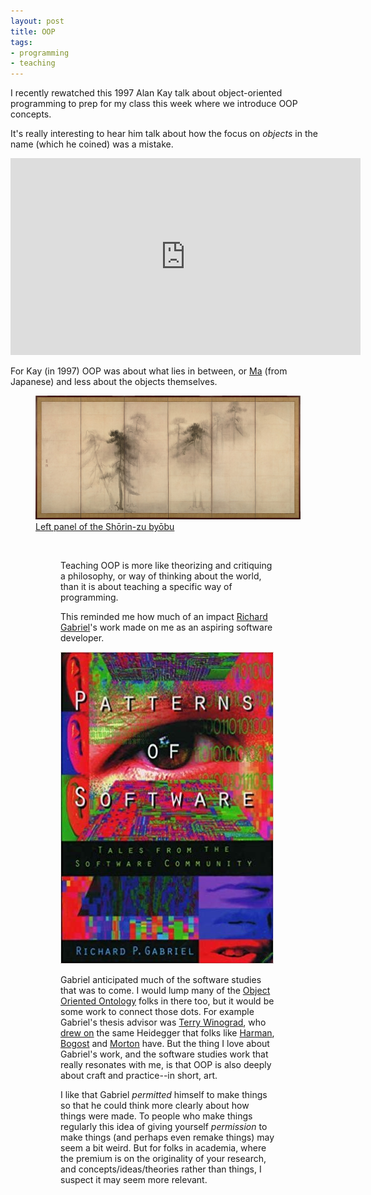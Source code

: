 ```yaml
---
layout: post
title: OOP
tags:
- programming
- teaching
---
```



I recently rewatched this 1997 Alan Kay talk about object-oriented programming
to prep for my class this week where we introduce OOP concepts.

It's really interesting to hear him talk about how the focus on *objects* in the name (which he coined) was a mistake.

<div style="text-align: center;">
<iframe width="560" height="315" src="https://www.youtube.com/embed/oKg1hTOQXoY"
frameborder="0" allow="accelerometer; autoplay; encrypted-media; gyroscope;
picture-in-picture" allowfullscreen></iframe>
</div>

For Kay (in 1997) OOP was about what lies in between, or
[Ma](https://en.wikipedia.org/wiki/Ma_%28negative_space%29) (from Japanese) and
less about the objects themselves.

<figure>
<img class="img-responsive" src="/images/ma.jpg">
<figcaption><a href="https://en.wikipedia.org/wiki/Ma_%28negative_space%29#/media/File:Hasegawa_Tohaku_-_Pine_Trees_(Sh%C5%8Drin-zu_by%C5%8Dbu)_-_left_hand_screen.jpg">Left panel of the Shōrin-zu byōbu</a></figcaption>
<figure>

<a href=""><img src=""></a>

Teaching OOP is more like theorizing and critiquing a philosophy, or way of
thinking about the world, than it is about teaching a specific way of
programming.

This reminded me how much of an impact [Richard
Gabriel](https://en.wikipedia.org/wiki/Richard_P._Gabriel)'s work made on me as an
aspiring software developer.

<div style="margin: 10p;">
  <a href="https://www.goodreads.com/book/show/685486.Patterns_of_Software">
    <img class=" img-responsive center-block" src="/images/patterns.jpg">
  </a>
</div>

Gabriel anticipated much of the software studies that was to come. I would lump
many of the [Object Oriented
Ontology](https://en.wikipedia.org/wiki/Object-oriented_ontology) folks in there
too, but it would be some work to connect those dots. For example Gabriel's
thesis advisor was [Terry
Winograd](https://inkdroid.org/2011/05/02/a-bit-about-scruffiness/), who [drew
on](https://www.goodreads.com/book/show/53482.Understanding_Computers_and_Cognition)
the same Heidegger that folks like
[Harman](https://en.wikipedia.org/wiki/Graham_Harman),
[Bogost](https://en.wikipedia.org/wiki/Ian_Bogost) and
[Morton](https://en.wikipedia.org/wiki/Timothy_Morton) have.  But the thing I
love about Gabriel's work, and the software studies work that really resonates
with me, is that OOP is also deeply about craft and practice--in short, art.

I like that Gabriel *permitted* himself to make things so that he could think
more clearly about how things were made. To people who make things regularly
this idea of giving yourself *permission* to make things (and perhaps even
remake things) may seem a bit weird. But for folks in academia, where the
premium is on the originality of your research, and concepts/ideas/theories
rather than things, I suspect it may seem more relevant.

